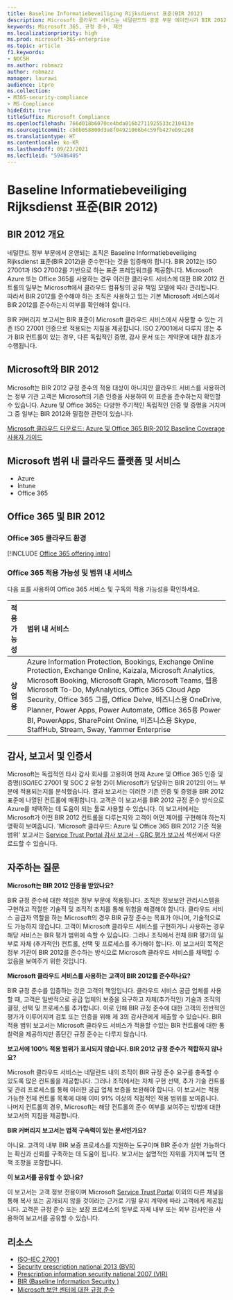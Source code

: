 ```yaml
---
title: Baseline Informatiebeveiliging Rijksdienst 표준(BIR 2012)
description: Microsoft 클라우드 서비스는 네덜란드의 공공 부문 에이전시가 BIR 2012 표준을 준수하는 데 도움을 줍니다.
keywords: Microsoft 365, 규정 준수, 제안
ms.localizationpriority: high
ms.prod: microsoft-365-enterprise
ms.topic: article
f1.keywords:
- NOCSH
ms.author: robmazz
author: robmazz
manager: laurawi
audience: itpro
ms.collection:
- M365-security-compliance
- MS-Compliance
hideEdit: true
titleSuffix: Microsoft Compliance
ms.openlocfilehash: 766d018b6070ce4bda016b2711925533c210413e
ms.sourcegitcommit: cb0b058800d3a8f04921066b4c59fb427eb9c268
ms.translationtype: HT
ms.contentlocale: ko-KR
ms.lasthandoff: 09/23/2021
ms.locfileid: "59486405"
---
```

# <a name="baseline-informatiebeveiliging-rijksdienst-standard-bir-2012"></a>Baseline Informatiebeveiliging Rijksdienst 표준(BIR 2012)

## <a name="bir-2012-overview"></a>BIR 2012 개요

네덜란드 정부 부문에서 운영되는 조직은 Baseline Informatiebeveiliging Rijksdienst 표준(BIR 2012)을 준수한다는 것을 입증해야 합니다. BIR 2012는 ISO 27001과 ISO 27002를 기반으로 하는 표준 프레임워크를 제공합니다. Microsoft Azure 또는 Office 365를 사용하는 경우 이러한 클라우드 서비스에 대한 BIR 2012 컨트롤의 일부는 Microsoft에서 클라우드 컴퓨팅의 공유 책임 모델에 따라 관리됩니다. 따라서 BIR 2012를 준수해야 하는 조직은 사용하고 있는 기본 Microsoft 서비스에서 BIR 2012를 준수하는지 여부를 확인해야 합니다.

BIR 커버리지 보고서는 BIR 표준이 Microsoft 클라우드 서비스에서 사용할 수 있는 기존 ISO 27001 인증으로 적용되는 지침을 제공합니다. ISO 27001에서 다루지 않는 추가 BIR 컨트롤이 있는 경우, 다른 독립적인 증명, 감사 문서 또는 계약문에 대한 참조가 수행됩니다.

## <a name="microsoft-and-bir-2012"></a>Microsoft와 BIR 2012

Microsoft는 BIR 2012 규정 준수의 적용 대상이 아니지만 클라우드 서비스를 사용하려는 정부 기관 고객은 Microsoft의 기존 인증을 사용하여 이 표준을 준수하는지 확인할 수 있습니다. Azure 및 Office 365는 다양한 주기적인 독립적인 인증 및 증명을 거치며 그 중 일부는 BIR 2012와 밀접한 관련이 있습니다.

[Microsoft 클라우드 다운로드: Azure 및 Office 365 BIR-2012 Baseline Coverage 사용자 가이드](https://go.microsoft.com/fwlink/p/?linkid=2099461)

## <a name="microsoft-in-scope-cloud-platforms--services"></a>Microsoft 범위 내 클라우드 플랫폼 및 서비스

- Azure
- Intune
- Office 365

## <a name="office-365-and-bir-2012"></a>Office 365 및 BIR 2012

### <a name="office-365-cloud-environments"></a>Office 365 클라우드 환경

[!INCLUDE [Office 365 offering intro](../includes/o365-offering-introduction.md)]

### <a name="office-365-applicability-and-in-scope-services"></a>Office 365 적용 가능성 및 범위 내 서비스

다음 표를 사용하여 Office 365 서비스 및 구독의 적용 가능성을 확인하세요.

| **적용 가능성** | **범위 내 서비스** |
|:------------------|:----------------------|
| **상업용** | Azure Information Protection, Bookings, Exchange Online Protection, Exchange Online, Kaizala, Microsoft Analytics, Microsoft Booking, Microsoft Graph, Microsoft Teams, 웹용 Microsoft To-Do, MyAnalytics, Office 365 Cloud App Security, Office 365 그룹, Office Delve, 비즈니스용 OneDrive, Planner, Power Apps, Power Automate, Office 365용 Power BI, PowerApps, SharePoint Online, 비즈니스용 Skype, StaffHub, Stream, Sway, Yammer Enterprise |

## <a name="audits-reports-and-certificates"></a>감사, 보고서 및 인증서

Microsoft는 독립적인 타사 감사 회사를 고용하여 현재 Azure 및 Office 365 인증 및 증명(ISO/IEC 27001 및 SOC 2 유형 2)이 Microsoft가 담당하는 BIR 2012의 어느 부분에 적용되는지를 분석했습니다. 결과 보고서는 이러한 기존 인증 및 증명을 BIR 2012 표준에 나열된 컨트롤에 매핑합니다. 고객은 이 보고서를 BIR 2012 규정 준수 방식으로 Azure를 채택하는 데 도움이 되는 툴로 사용할 수 있습니다. 이 보고서에서는 Microsoft가 어떤 BIR 2012 컨트롤을 다루는지와 고객이 어떤 제어를 구현해야 하는지 명확히 보여줍니다. 'Microsoft 클라우드: Azure 및 Office 365 BIR 2012 기준 적용 범위' 보고서는 [Service Trust Portal 감사 보고서 - GRC 평가 보고서](https://servicetrust.microsoft.com/ViewPage/MSComplianceGuideV3) 섹션에서 다운로드할 수 있습니다.

## <a name="frequently-asked-questions"></a>자주하는 질문

**Microsoft는 BIR 2012 인증을 받았나요?**

BIR 규정 준수에 대한 책임은 정부 부문에 적용됩니다. 조직은 정보보안 관리시스템을 구현하고 적절한 기술적 및 조직적 조치를 통해 위험을 해결해야 합니다. 클라우드 서비스 공급자 역할을 하는 Microsoft의 경우 BIR 규정 준수는 목표가 아니며, 기술적으로도 가능하지 않습니다. 고객이 Microsoft 클라우드 서비스를 구현하거나 사용하는 경우 해당 서비스는 BIR 평가 범위에 속할 수 있습니다. 그러나 조직에서 전체 BIR 평가의 일부로 자체 (추가적인) 컨트롤, 선택 및 프로세스를 추가해야 합니다. 이 보고서의 목적은 정부 기관이 BIR 2012를 준수하는 방식으로 Microsoft 클라우드 서비스를 채택할 수 있음을 보여주기 위한 것입니다.

**Microsoft 클라우드 서비스를 사용하는 고객이 BIR 2012를 준수하나요?**

BIR 규정 준수를 입증하는 것은 고객의 책임입니다. 클라우드 서비스 공급 업체를 사용할 때, 고객은 일반적으로 공급 업체의 보증을 요구하고 자체(추가적인) 기술과 조직의 결정, 선택 및 프로세스를 추가합니다. 이로 인해 BIR 규정 준수에 대한 고객의 전반적인 평가가 이루어지며 검토 또는 인증을 위해 제 3의 감사관에게 제출할 수 있습니다. BIR 적용 범위 보고서는 Microsoft 클라우드 서비스가 적용할 수있는 BIR 컨트롤에 대한 통찰력을 제공하지만 종단간 규정 준수는 다루지 않습니다.

**보고서에 100% 적용 범위가 표시되지 않습니다. BIR 2012 규정 준수가 적합하지 않나요?**

Microsoft 클라우드 서비스는 네덜란드 내의 조직이 BIR 규정 준수 요구를 충족할 수 있도록 많은 컨트롤을 제공합니다. 그러나 조직에서는 자체 구현 선택, 추가 기술 컨트롤 및 관리 프로세스를 통해 이러한 공급 업체 보증을 보완해야 합니다. 이 보고서는 적용 가능한 전체 컨트롤 목록에 대해 이미 91% 이상의 직접적인 적용 범위를 보여줍니다. 나머지 컨트롤의 경우, Microsoft는 해당 컨트롤의 준수 여부를 보여주는 방법에 대한 보고서의 지침을 제공합니다.

**BIR 커버리지 보고서는 법적 구속력이 있는 문서인가요?**

아니요. 고객의 내부 BIR 보증 프로세스를 지원하는 도구이며 BIR 준수가 실현 가능하다는 확신과 신뢰를 구축하는 데 도움이 됩니다. 보고서는 설명적인 지위를 가지며 법적 면책 조항을 포함합니다.

**이 보고서를 공유할 수 있나요?**

이 보고서는 고객 정보 전용이며 Microsoft [Service Trust Portal](https://www.microsoft.com/TrustCenter/STP/default.aspx) 이외의 다른 채널을 통해 복사 또는 공개되지 않을 것이라는 근거로 기밀 유지 계약에 따라 고객에게 제공됩니다. 고객은 규정 준수 또는 보장 프로세스의 일부로 자체 내부 또는 외부 감사인을 사용하여 보고서를 공유할 수 있습니다.

## <a name="resources"></a>리소스

- [ISO-IEC 27001](offering-iso-27001.md)
- [Security prescription national 2013 (BVR)](https://wetten.overheid.nl/BWBR0033512/2013-06-01)
- [Prescription information security national 2007 (VIR)](https://wetten.overheid.nl/BWBR0022141/2007-07-01)
- [BIR (Baseline Information Security )](https://www.earonline.nl/index.php/BIR_2012)
- [Microsoft 보안 센터에 대한 규정 준수](https://www.microsoft.com/trust-center/compliance/compliance-overview)
